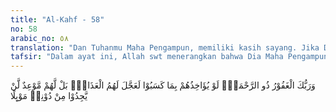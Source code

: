 ```yaml
---
title: "Al-Kahf - 58"
no: 58
arabic_no: ٥٨
translation: "Dan Tuhanmu Maha Pengampun, memiliki kasih sayang. Jika Dia hendak menyiksa mereka karena perbuatan mereka, tentu Dia akan menyegerakan siksa bagi mereka. Tetapi bagi mereka ada waktu tertentu (untuk mendapat siksa) yang mereka tidak akan menemukan tempat berlindung dari-Nya."
tafsir: "Dalam ayat ini, Allah swt menerangkan bahwa Dia Maha Pengampun, dan rahmat-Nya Maha Luas, meliputi seluruh alam, seluruh apa yang ada di langit dan di bumi. Salah satu bukti atas sifat pemurah dan rahmat Allah Yang Maha Luas itu ialah Dia tidak segera menjatuhkan azab atas orang-orang kafir musyrik. Hal ini dimaksudkan untuk memberi kesempatan bagi mereka kembali menjadi sadar, karena setiap manusia mempunyai benih kebaikan di dalam dirinya. Diharapkan pikirannya yang jernih akan menyuburkan fitrah manusiawinya untuk berkembang dan ingat kembali kepada Tuhan. Sehingga kalau mereka mau memohon ampun, meskipun dosa-dosanya menumpuk dan menggunung, niscaya akan di-ampuni oleh Allah Yang Maha Pemurah dan Maha Pengasih. Memang ada di antara orang-orang yang sesat itu yang dapat melepaskan diri dari kesesatan, kemudian kembali ke jalan yang benar.\n\nMeskipun Allah memiliki sifat menahan murka, Maha Pengampun dan Mahaluas Rahmat-Nya, namun kalau tenggang waktu yang sudah diberikan tidak juga digunakan untuk menyadari diri, maka akan datang waktu yang sudah dijanjikan Allah untuk mengazab para musyrikin dan orang-orang kafir itu. Kalau ketentuan batas waktu itu sudah tiba, mereka harus mempertanggungjawabkan segala amal perbuatannya. Mereka harus menanggung azab Allah akibat perbuatan mereka sendiri. Pada waktu itu, tidak ada seorang pun yang dapat membelanya, dan tidak ada suatu tempat pun yang dapat dijadikan untuk berlindung."
---
```


وَرَبُّكَ الْغَفُوْرُ ذُو الرَّحْمَةِۗ  لَوْ يُؤَاخِذُهُمْ بِمَا كَسَبُوْا لَعَجَّلَ لَهُمُ الْعَذَابَۗ بَلْ لَّهُمْ مَّوْعِدٌ لَّنْ يَّجِدُوْا مِنْ دُوْنِهٖ مَوْىِٕلًا
